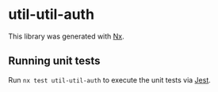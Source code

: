 # util-util-auth

This library was generated with [Nx](https://nx.dev).

## Running unit tests

Run `nx test util-util-auth` to execute the unit tests via [Jest](https://jestjs.io).
